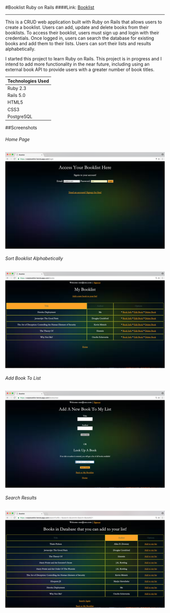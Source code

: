 
#Booklist Ruby on Rails
####Link: [Booklist](https://rubybooklist.herokuapp.com/)
***

This is a CRUD web application built with Ruby on Rails that allows users to create a booklist. Users can add, update and delete books from their booklists. To access their booklist, users must sign up and login with their credentials.  Once logged in, users can search the database for existing books and add them to their lists. Users can sort their lists and results alphabetically. 


I started this project to learn Ruby on Rails. This project is in progress and I intend to add more functionality in the near future, including using an external book API to provide users with a greater number of book titles. 


|Technologies Used   |
| -------------------- |
| Ruby 2.3   		  	|
| Rails 5.0					|
| HTML5             |
| CSS3             |
| PostgreSQL             |

##Screenshots
###### Home Page
![alt tag](https://github.com/ono760/Booklist_Ruby_Rails/blob/master/app/assets/images/home.png)
###### Sort Booklist Alphabetically
![alt tag](https://github.com/ono760/Booklist_Ruby_Rails/blob/master/app/assets/images/sort_by_title.png)
###### Add Book To List
![alt tag](https://github.com/ono760/Booklist_Ruby_Rails/blob/master/app/assets/images/add_search_book.png)
###### Search Results
![alt tag](https://github.com/ono760/Booklist_Ruby_Rails/blob/master/app/assets/images/search_results.png)


